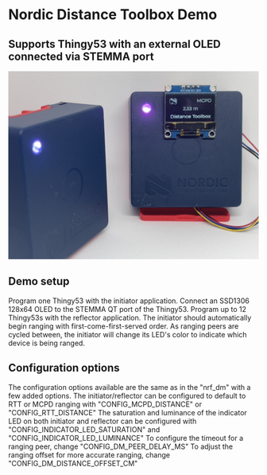 # Nordic Distance Toolbox Demo
## Supports Thingy53 with an external OLED connected via STEMMA port
<p align="center">
  <img src="img/cover.jpg" />
</p>

## Demo setup
Program one Thingy53 with the initiator application. Connect an SSD1306 128x64 OLED to the STEMMA QT port of the Thingy53.
Program up to 12 Thingy53s with the reflector application. The initiator should automatically begin ranging with first-come-first-served order. As ranging peers are cycled between, the initiator will change its LED's color to indicate which device is being ranged.

## Configuration options
The configuration options available are the same as in the "nrf_dm" with a few added options.
The initiator/reflector can be configured to default to RTT or MCPD ranging with "CONFIG_MCPD_DISTANCE" or "CONFIG_RTT_DISTANCE"
The saturation and luminance of the indicator LED on both initiator and reflector can be configured with "CONFIG_INDICATOR_LED_SATURATION" and "CONFIG_INDICATOR_LED_LUMINANCE"
To configure the timeout for a ranging peer, change "CONFIG_DM_PEER_DELAY_MS"
To adjust the ranging offset for more accurate ranging, change "CONFIG_DM_DISTANCE_OFFSET_CM"


